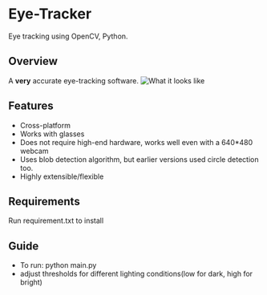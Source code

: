 # Eye-Tracker
Eye tracking using OpenCV, Python.

## Overview
A **very** accurate eye-tracking software.
![What it looks like](https://i.imgur.com/RsAKmzT.gif)

## Features
- Cross-platform
- Works with glasses
- Does not require high-end hardware, works well even with a 640*480 webcam
- Uses blob detection algorithm, but earlier versions used circle detection too.
- Highly extensible/flexible

## Requirements
Run requirement.txt to install

## Guide
- To run: python main.py
- adjust thresholds for different lighting conditions(low for dark, high for bright)
